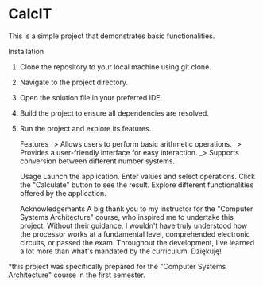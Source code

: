 # CalcIT
This is a simple project that demonstrates basic functionalities.

 Installation
 
1. Clone the repository to your local machine using git clone.
2. Navigate to the project directory.
3. Open the solution file in your preferred IDE.
4. Build the project to ensure all dependencies are resolved.
5. Run the project and explore its features.

   Features
_> Allows users to perform basic arithmetic operations.
_> Provides a user-friendly interface for easy interaction.
_> Supports conversion between different number systems.


    Usage
Launch the application.
Enter values and select operations.
Click the "Calculate" button to see the result.
Explore different functionalities offered by the application.

    Acknowledgements
 A big thank you to my instructor for the "Computer Systems Architecture" course,
 who inspired me to undertake this project. Without their guidance, I wouldn't
 have truly understood how the processor works at a fundamental level, comprehended
 electronic circuits, or passed the exam. Throughout the development, I've learned
 a lot more than what's mandated by the curriculum. Dziękuję!


*this project was specifically prepared for the "Computer Systems Architecture" course in the first semester.
